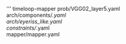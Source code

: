 '''
timeloop-mapper prob/VGG02_layer5.yaml \
                arch/components/*.yaml \
                arch/eyeriss_like.yaml \
                constraints/*.yaml     \
                mapper/mapper.yaml 
```



